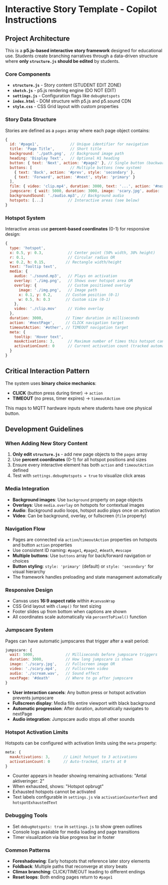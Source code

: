 # Interactive Story Template - Copilot Instructions

## Project Architecture

This is a **p5.js-based interactive story framework** designed for educational use. Students create branching narratives through a data-driven structure where **only `structure.js` should be edited** by students.

### Core Components

- **`structure.js`** - Story content (STUDENT EDIT ZONE)
- **`sketch.js`** - p5.js rendering engine (DO NOT EDIT)
- **`settings.js`** - Configuration flags like `debugHotspots`
- **`index.html`** - DOM structure with p5.js and p5.sound CDN
- **`style.css`** - CSS Grid layout with custom properties

### Story Data Structure

Stories are defined as a `pages` array where each page object contains:

```javascript
{
  id: '#page1',              // Unique identifier for navigation
  title: 'Page Title',       // Short title
  background: './path.png',  // Background image path
  heading: 'Display Text',   // Optional H1 heading
  button: { text: 'Next', action: '#page2' }, // Single button (backward compatibility)
  buttons: [                 // Multiple buttons (new system)
    { text: 'Back', action: '#prev', style: 'secondary' },
    { text: 'Forward', action: '#next', style: 'primary' }
  ],
  film: { video: 'clip.mp4', duration: 3000, text: '...', action: '#next' }, // Fullscreen video
  jumpscare: { wait: 5000, duration: 3000, image: 'scary.jpg', audio: 'scream.wav', nextPage: '#death' }, // Timed jumpscare
  backgroundSound: './audio.mp3', // Background audio
  hotspots: [...]           // Interactive areas (see below)
}
```

### Hotspot System

Interactive areas use **percent-based coordinates** (0-1) for responsive design:

```javascript
{
  type: 'hotspot',
  x: 0.5, y: 0.3,           // Center point (50% width, 30% height)
  r: 0.1,                   // Circular radius OR
  w: 0.2, h: 0.15,         // Rectangle width/height
  text: 'Tooltip text',
  media: { 
    audio: './sound.mp3',   // Plays on activation
    overlay: './img.png',   // Shows over hotspot area OR
    overlay: {              // Custom positioned overlay
      image: './img.png',   // Image path
      x: 0.1, y: 0.2,      // Custom position (0-1)
      w: 0.5, h: 0.3       // Custom size (0-1)
    },
    video: './clip.mov'     // Video overlay
  },
  duration: 3000,          // Timer duration in milliseconds
  action: '#nextPage',     // CLICK navigation target
  timeoutAction: '#other', // TIMEOUT navigation target
  meta: { 
    tooltip: 'Hover text',
    maxActivations: 3,      // Maximum number of times this hotspot can be activated
    activationCount: 0      // Current activation count (tracked automatically)
  }
}
```

## Critical Interaction Pattern

The system uses **binary choice mechanics**:
- **CLICK** (button press during timer) → `action` 
- **TIMEOUT** (no press, timer expires) → `timeoutAction`

This maps to MQTT hardware inputs where students have one physical button.

## Development Guidelines

### When Adding New Story Content
1. **Only edit `structure.js`** - add new page objects to the `pages` array
2. Use **percent coordinates** (0-1) for all hotspot positions and sizes
3. Ensure every interactive element has both `action` and `timeoutAction` defined
4. Test with `settings.debugHotspots = true` to visualize click areas

### Media Integration
- **Background images**: Use `background` property on page objects
- **Overlays**: Use `media.overlay` on hotspots for contextual images  
- **Audio**: Background audio loops, hotspot audio plays once on activation
- **Video**: Can be background, overlay, or fullscreen (`film` property)

### Navigation Flow
- Pages are connected via `action`/`timeoutAction` properties on hotspots and button `action` properties
- Use consistent ID naming: `#page1`, `#page2`, `#death`, `#escape`
- **Multiple buttons**: Use `buttons` array for back/forward navigation or choices
- **Button styling**: `style: 'primary'` (default) or `style: 'secondary'` for visual hierarchy
- The framework handles preloading and state management automatically

### Responsive Design
- Canvas uses **16:9 aspect ratio** within `#canvasWrap`
- CSS Grid layout with `clamp()` for text sizing
- Footer slides up from bottom when captions are shown
- All coordinates scale automatically via `percentToPixel()` function

### Jumpscare System

Pages can have automatic jumpscares that trigger after a wait period:

```javascript
jumpscare: {
  wait: 5000,              // Milliseconds before jumpscare triggers
  duration: 3000,          // How long jumpscare is shown
  image: './scary.jpg',    // Fullscreen image OR
  video: './scary.mp4',    // Fullscreen video
  audio: './scream.wav',   // Sound effect
  nextPage: '#death'       // Where to go after jumpscare
}
```

- **User interaction cancels**: Any button press or hotspot activation prevents jumpscare
- **Fullscreen display**: Media fills entire viewport with black background
- **Automatic progression**: After duration, automatically navigates to nextPage
- **Audio integration**: Jumpscare audio stops all other sounds

### Hotspot Activation Limits

Hotspots can be configured with activation limits using the `meta` property:

```javascript
meta: { 
  maxActivations: 3,      // Limit hotspot to 3 activations
  activationCount: 0      // Auto-tracked, starts at 0
}
```

- Counter appears in header showing remaining activations: "Antal aktiveringer: 2"
- When exhausted, shows: "Hotspot opbrugt" 
- Exhausted hotspots cannot be activated
- Text labels configurable in `settings.js` via `activationCounterText` and `hotspotExhaustedText`

### Debugging Tools
- Set `debugHotspots: true` in `settings.js` to show green outlines
- Console logs available for media loading and page transitions
- Timer visualization via blue progress bar in footer

### Common Patterns
- **Foreshadowing**: Early hotspots that reference later story elements
- **Foldback**: Multiple paths that reconverge at story beats  
- **Climax branching**: CLICK/TIMEOUT leading to different endings
- **Reset loops**: Both ending pages return to `#page1`